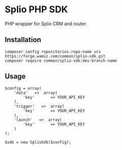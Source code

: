 
# Splio PHP SDK

PHP wrapper for Splio CRM and router.

## Installation

    composer config repositories.repo-name vcs https://forge.wamiz.com/common/splio-sdk.git
    composer require common/splio-sdk:dev-branch-name

## Usage

    $config = array(
        'data'   =>  array(
            'key'       => YOUR_API_KEY
        ),
        'trigger'   =>  array(
            'key'       => YOUR_API_KEY
        ),
        'launch'   =>  array(
            'key'       => YOUR_API_KEY
        )
    );

    $sdk = new SplioSdk($config);
